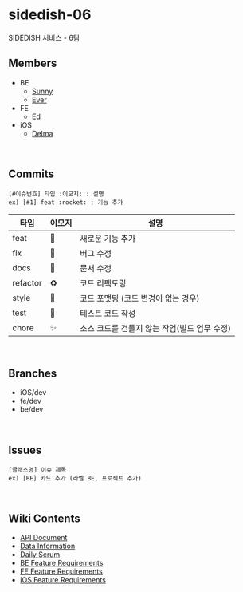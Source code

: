 # sidedish-06
SIDEDISH 서비스 - 6팀

## Members

- BE 
    - [Sunny](https://github.com/kses1010)
    - [Ever](https://github.com/hsik0225)
- FE
    - [Ed](https://github.com/sungik-choi)
- iOS 
    - [Delma](https://github.com/delmaSong)

<br>

## Commits

```
[#이슈번호] 타입 :이모지: : 설명
ex) [#1] feat :rocket: : 기능 추가
```

| 타입 | 이모지 | 설명 |
|--|--|--|
|feat|:rocket:|새로운 기능 추가|
|fix|:pushpin:|버그 수정|
|docs|:page_facing_up:|문서 수정|
|refactor|:recycle:|코드 리팩토링|
|style|:art:|코드 포맷팅 (코드 변경이 없는 경우)|
|test|:checkered_flag:|테스트 코드 작성|
|chore|:sparkles:|소스 코드를 건들지 않는 작업(빌드 업무 수정)|

<br>

## Branches

- iOS/dev 
- fe/dev
- be/dev

<br>

## Issues

```
[클래스명] 이슈 제목
ex) [BE] 카드 추가 (라벨 BE, 프로젝트 추가)
```

<br>

## Wiki Contents

- [API Document]()
- [Data Information]()
- [Daily Scrum]()
- [BE Feature Requirements]()
- [FE Feature Requirements]()
- [iOS Feature Requirements]()

